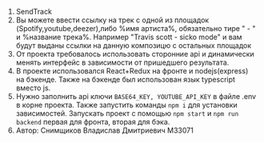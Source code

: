 1) SendTrack
2) Вы можете ввести ссылку на трек с одной из площадок (Spotify,youtube,deezer),либо %имя артиста%, обязательно тире " - " и %название трека%. Например "Travis scott - sicko mode" и вам будут выданы ссылки на данную композицю с остальных площадок
3) От проекта требовалось использовать сторонние api и динамически менять интерфейс в зависимости от пришедшего результата.
4) В проекте использовался React+Redux на фронте и nodejs(express) на бэкенде. Также на бэкенде был использован язык typescript вместо js.
5) Нужно заполнить api ключи  `BASE64_KEY, YOUTUBE_API_KEY` в файле .env в корне проекта. Также запустить команды `npm i` для установки зависимостей.
Запускать проект с помощью `npm start` и `npm run backend` первая для фронта, вторая для бэка.
6) Автор: Снимщиков Владислав Дмитриевич M33071
